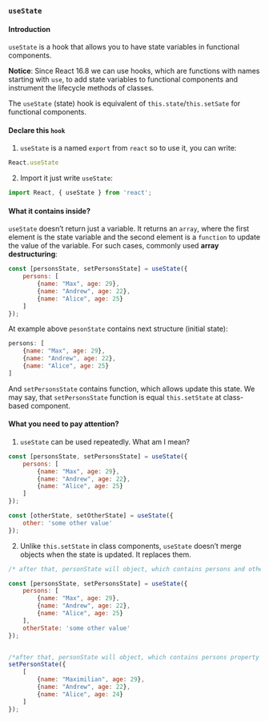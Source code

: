 ### `useState`

#### Introduction

`useState` is a hook that allows you to have state variables in functional components.

**Notice**: Since React 16.8 we can use hooks, which are functions with names starting with `use`, to add state variables to functional components and instrument the lifecycle methods of classes.

The `useState` (state) hook is equivalent of `this.state`/`this.setSate` for functional components.

#### Declare this `hook`

1. `useState` is a named `export` from `react` so to use it, you can write:
```jsx
React.useState
```
2. Import it just write `useState`:
```jsx
import React, { useState } from 'react';
```

#### What it contains inside?
`useState` doesn’t return just a variable. It returns an `array`, where the first element is the state variable and the second element is a `function` to update the value of the variable. 
For such cases, commonly used **array destructuring**:

```jsx
const [personsState, setPersonsState] = useState({
    persons: [
        {name: "Max", age: 29},
        {name: "Andrew", age: 22},
        {name: "Alice", age: 25}
    ]
});
```

At example above `pesonState` contains next structure (initial state):

```jsx
persons: [
    {name: "Max", age: 29},
    {name: "Andrew", age: 22},
    {name: "Alice", age: 25}
]
```

And `setPersonsState` contains function, which allows update this state. We may say, that `setPersonsState` function is equal `this.setState` at class-based component.

#### What you need to pay attention?
1. `useState` can be used repeatedly. What am I mean?
```jsx
const [personsState, setPersonsState] = useState({
    persons: [
        {name: "Max", age: 29},
        {name: "Andrew", age: 22},
        {name: "Alice", age: 25}
    ]
});

const [otherState, setOtherState] = useState({
    other: 'some other value'
});

```

2. Unlike `this.setState` in class components, `useState` doesn’t merge objects when the state is updated. It replaces them.

```jsx
/* after that, personState will object, which contains persons and otherState properties */

const [personsState, setPersonsState] = useState({
    persons: [
        {name: "Max", age: 29},
        {name: "Andrew", age: 22},
        {name: "Alice", age: 25}
    ],
    otherState: 'some other value'
});


/*after that, personState will object, which contains persons property only*/
setPersonState({
    [
        {name: "Maximilian", age: 29},
        {name: "Andrew", age: 22},
        {name: "Alice", age: 24}
    ]
});
```
